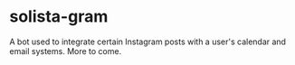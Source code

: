 # solista-gram
A bot used to integrate certain Instagram posts with a user's calendar and email systems. More to come.

